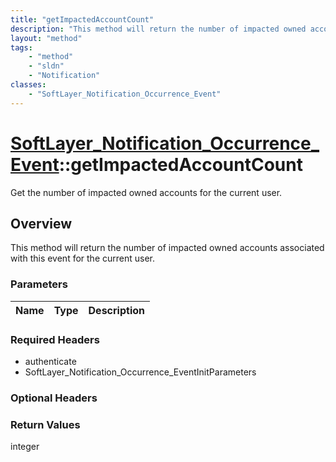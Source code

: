 ```yaml
---
title: "getImpactedAccountCount"
description: "This method will return the number of impacted owned accounts associated with this event for the current user."
layout: "method"
tags:
    - "method"
    - "sldn"
    - "Notification"
classes:
    - "SoftLayer_Notification_Occurrence_Event"
---
```

# [SoftLayer_Notification_Occurrence_Event](/reference/services/SoftLayer_Notification_Occurrence_Event)::getImpactedAccountCount

Get the number of impacted owned accounts for the current user.


## Overview 
This method will return the number of impacted owned accounts associated with this event for the current user. 

### Parameters 
|Name | Type | Description |
| --- | --- | --- |


### Required Headers
* authenticate
* SoftLayer_Notification_Occurrence_EventInitParameters

### Optional Headers

### Return Values
integer


